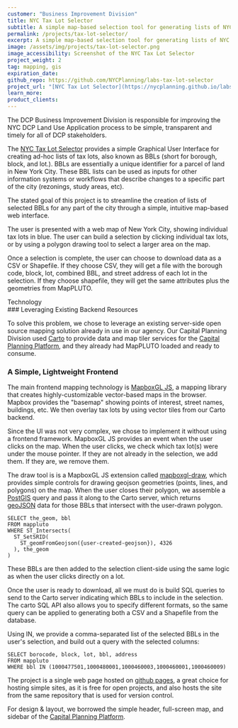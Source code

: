 ```yaml
---
customer: "Business Improvement Division"
title: NYC Tax Lot Selector
subtitle: A simple map-based selection tool for generating lists of NYC tax lots
permalink: /projects/tax-lot-selector/
excerpt: A simple map-based selection tool for generating lists of NYC tax lots
image: /assets/img/projects/tax-lot-selector.png
image_accessibility: Screenshot of the NYC Tax Lot Selector
project_weight: 2
tag: mapping, gis
expiration_date:
github_repo: https://github.com/NYCPlanning/labs-tax-lot-selector
project_url: "[NYC Tax Lot Selector](https://nycplanning.github.io/labs-tax-lot-selector/)"
learn_more:
product_clients:
---
```


The DCP Business Improvement Division is responsible for improving the NYC DCP Land Use Application process to be simple, transparent and timely for all of DCP stakeholders.  

The [NYC Tax Lot Selector](https://nycplanning.github.io/labs-tax-lot-selector/) provides a simple Graphical User Interface for creating ad-hoc lists of tax lots, also known as BBLs (short for borough, block, and lot.). BBLs are essentially a unique identifier for a parcel of land in New York City.  These BBL lists can be used as inputs for other information systems or workflows that describe changes to a specific part of the city (rezonings, study areas, etc).

The stated goal of this project is to streamline the creation of lists of selected BBLs for any part of the city through a simple, intuitive map-based web interface.  

The user is presented with a web map of New York City, showing individual tax lots in blue.  The user can build a selection by clicking individual tax lots, or by using a polygon drawing tool to select a larger area on the map.

Once a selection is complete, the user can choose to download data as a CSV or Shapefile.  If they choose CSV, they will get a file with the borough code, block, lot, combined BBL, and street address of each lot in the selection.  If they choose shapefile, they will get the same attributes plus the geometries from MapPLUTO.

<div class="small-caps">Technology</div>
### Leveraging Existing Backend Resources

To solve this problem, we chose to leverage an existing server-side open source mapping solution already in use in our agency.  Our Capital Planning Division used [Carto](https://carto.com) to provide data and map tiler services for the [Capital Planning Platform](https://capitalplanning.nyc.gov), and they already had MapPLUTO loaded and ready to consume.  

### A Simple, Lightweight Frontend
The main frontend mapping technology is [MapboxGL JS](https://www.mapbox.com/mapbox-gl-js/api/), a mapping library that creates highly-customizable vector-based maps in the browser.  Mapbox provides the "basemap" showing points of interest, street names, buildings, etc. We then overlay tax lots by using vector tiles from our Carto backend.

Since the UI was not very complex, we chose to implement it without using a frontend framework.  MapboxGL JS provides an event when the user clicks on the map.  When the user clicks, we check which tax lot(s) were under the mouse pointer.  If they are not already in the selection, we add them.  If they are, we remove them.

The draw tool is is a MapboxGL JS extension called [mapboxgl-draw](https://github.com/mapbox/mapbox-gl-draw), which provides simple controls for drawing geojson geometries (points, lines, and polygons) on the map.  When the user closes their polygon, we assemble a [PostGIS](http://postgis.net/) query and pass it along to the Carto server, which returns [geoJSON](https://en.wikipedia.org/wiki/GeoJSON) data for those BBLs that intersect with the user-drawn polygon.  

```
SELECT the_geom, bbl
FROM mappluto    
WHERE ST_Intersects(
  ST_SetSRID(        
    ST_geomFromGeojson({user-created-geojson}), 4326
  ), the_geom    
)  
```

These BBLs are then added to the selection client-side using the same logic as when the user clicks directly on a lot.

Once the user is ready to download, all we must do is build SQL queries to send to the Carto server indicating which BBLs to include in the selection. The carto SQL API also allows you to specify different formats, so the same query can be applied to generating both a CSV and a Shapefile from the database.

Using IN, we provide a comma-separated list of the selected BBLs in the user's selection, and build out a query with the selected columns:
```
SELECT borocode, block, lot, bbl, address
FROM mappluto
WHERE bbl IN (1000477501,1000480001,1000460003,1000460001,1000460009)
```

The project is a single web page hosted on [github pages](https://pages.github.com/), a great choice for hosting simple sites, as it is free for open projects, and also hosts the site from the same repository that is used for version control.  

For design & layout, we borrowed the simple header, full-screen map, and sidebar of the [Capital Planning Platform](https://capitalplanning.nyc.gov).
